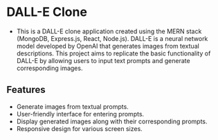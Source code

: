 # DALL-E Clone

- This is a DALL-E clone application created using the MERN stack (MongoDB, Express.js, React, Node.js). 
  DALL-E is a neural network model developed by OpenAI that generates images from textual descriptions. 
  This project aims to replicate the basic functionality of DALL-E by allowing users to input text prompts 
  and generate corresponding images.

## Features

- Generate images from textual prompts.
- User-friendly interface for entering prompts.
- Display generated images along with their corresponding prompts.
- Responsive design for various screen sizes.
